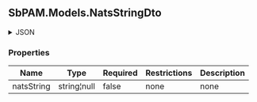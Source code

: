 
<h2 id="tocS_SbPAM.Models.NatsStringDto">SbPAM.Models.NatsStringDto</h2>

<a id="schemasbpam.models.natsstringdto"></a>
<a id="schema_SbPAM.Models.NatsStringDto"></a>
<a id="tocSsbpam.models.natsstringdto"></a>
<a id="tocssbpam.models.natsstringdto"></a>

<details><summary>JSON</summary>


```json
{
  "natsString": "string"
}

```


</details>

### Properties

|Name|Type|Required|Restrictions|Description|
|---|---|---|---|---|
|natsString|string¦null|false|none|none|


